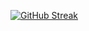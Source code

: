 [![GitHub Streak](https://streak-stats.demolab.com?user=mortyyanev&theme=merko&hide_border=true&card_width=800)](https://git.io/streak-stats)

